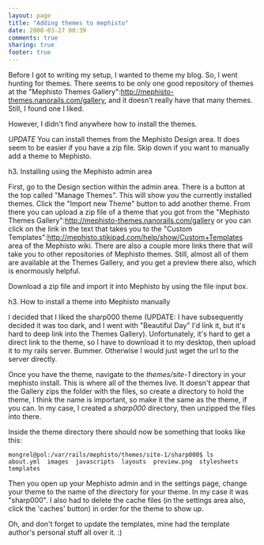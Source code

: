 ```yaml
---
layout: page
title: "Adding themes to mephisto"
date: 2008-03-27 00:39
comments: true
sharing: true
footer: true
---
```

Before I got to writing my setup, I wanted to theme my blog.  So, I went hunting for themes.  There seems to be only one good repository of themes at the "Mephisto Themes Gallery":http://mephisto-themes.nanorails.com/gallery, and it doesn't really have that many themes.  Still, I found one I liked.

However, I didn't find anywhere how to install the themes.  

*UPDATE* You can install themes from the Mephisto Design area.  It does seem to be easier if you have a zip file.  Skip down if you want to manually add a theme to Mephisto.

h3. Installing using the Mephisto admin area 

First, go to the Design section within the admin area.  There is a button at the top called "Manage Themes".  This will show you the currently installed themes.   Click the "Import new Theme" button to add another theme.  From there you can upload a zip file of a theme that you got from the "Mephisto Themes Gallery":http://mephisto-themes.nanorails.com/gallery or you can click on the link in the text that takes you to the "Custom Templates":http://mephisto.stikipad.com/help/show/Custom+Templates area of the Mephisto wiki.  There are also a couple more links there that will take you to other repositories of Mephisto themes.  Still, almost all of them are available at the Themes Gallery, and you get a preview there also, which is enormously helpful.

Download a zip file and import it into Mephisto by using the file input box.


h3. How to install a theme into Mephisto manually

I decided that I liked the sharp000 theme (UPDATE: I have subsequently decided it was too dark, and I went with "Beautiful Day" I'd link it, but it's hard to deep link into the Themes Gallery).  Unfortunately, it's hard to get a direct link to the theme, so I have to download it to my desktop, then upload it to my rails server.  Bummer.  Otherwise I would just wget the url to the server directly.

Once you have the theme, navigate to the *themes/site-1* directory in your mephisto install. This is where all of the themes live.  It doesn't appear that the Gallery zips the folder with the files, so create a directory to hold the theme, I think the name is important, so make it the same as the theme, if you can.  In my case, I created a *sharp000* directory, then unzipped the files into there.  

Inside the theme directory there should now be something that looks like this:

```
mongrel@pol:/var/rails/mephisto/themes/site-1/sharp000$ ls
about.yml  images  javascripts  layouts  preview.png  stylesheets  templates
```

Then you open up your Mephisto admin and in the settings page, change your theme to the name of the directory for your theme.  In my case it was "sharp000".  I also had to delete the cache files (in the settings area also, click the 'caches' button) in order for the theme to show up.

Oh, and don't forget to update the templates, mine had the template author's personal stuff all over it. :)
